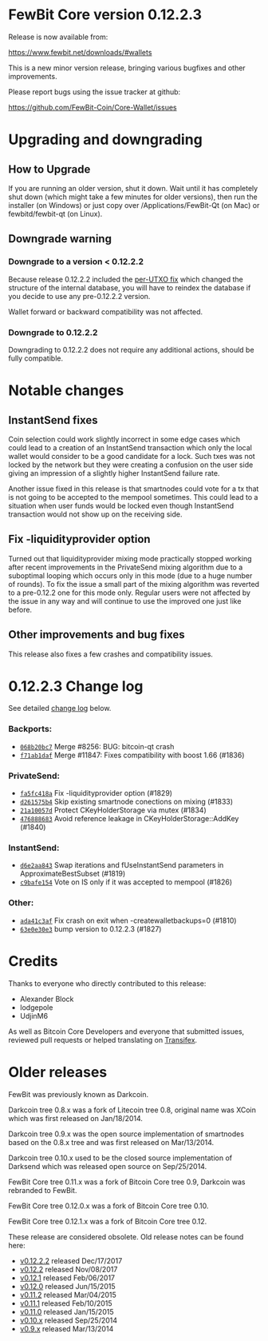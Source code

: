 # FewBit Core version 0.12.2.3

Release is now available from:

<https://www.fewbit.net/downloads/#wallets>

This is a new minor version release, bringing various bugfixes and other
improvements.

Please report bugs using the issue tracker at github:

<https://github.com/FewBit-Coin/Core-Wallet/issues>

# Upgrading and downgrading

## How to Upgrade

If you are running an older version, shut it down. Wait until it has completely
shut down (which might take a few minutes for older versions), then run the
installer (on Windows) or just copy over /Applications/FewBit-Qt (on Mac) or
fewbitd/fewbit-qt (on Linux).

## Downgrade warning

### Downgrade to a version < 0.12.2.2

Because release 0.12.2.2 included the [per-UTXO fix](release-notes/fewbit/release-notes-0.12.2.2.md#per-utxo-fix)
which changed the structure of the internal database, you will have to reindex
the database if you decide to use any pre-0.12.2.2 version.

Wallet forward or backward compatibility was not affected.

### Downgrade to 0.12.2.2

Downgrading to 0.12.2.2 does not require any additional actions, should be
fully compatible.

# Notable changes

## InstantSend fixes

Coin selection could work slightly incorrect in some edge cases which could
lead to a creation of an InstantSend transaction which only the local wallet
would consider to be a good candidate for a lock. Such txes was not locked by
the network but they were creating a confusion on the user side giving an
impression of a slightly higher InstantSend failure rate.

Another issue fixed in this release is that smartnodes could vote for a tx
that is not going to be accepted to the mempool sometimes. This could lead to
a situation when user funds would be locked even though InstantSend transaction
would not show up on the receiving side.

## Fix -liquidityprovider option

Turned out that liquidityprovider mixing mode practically stopped working after
recent improvements in the PrivateSend mixing algorithm due to a suboptimal
looping which occurs only in this mode (due to a huge number of rounds). To fix
the issue a small part of the mixing algorithm was reverted to a pre-0.12.2 one
for this mode only. Regular users were not affected by the issue in any way and
will continue to use the improved one just like before.

## Other improvements and bug fixes

This release also fixes a few crashes and compatibility issues.

# 0.12.2.3 Change log

See detailed [change log](https://github.com/FewBit-Coin/Core-Wallet/compare/v0.12.2.2...fewbit:v0.12.2.3) below.

### Backports:

-   [`068b20bc7`](https://github.com/FewBit-Coin/Core-Wallet/commit/068b20bc7) Merge #8256: BUG: bitcoin-qt crash
-   [`f71ab1daf`](https://github.com/FewBit-Coin/Core-Wallet/commit/f71ab1daf) Merge #11847: Fixes compatibility with boost 1.66 (#1836)

### PrivateSend:

-   [`fa5fc418a`](https://github.com/FewBit-Coin/Core-Wallet/commit/fa5fc418a) Fix -liquidityprovider option (#1829)
-   [`d261575b4`](https://github.com/FewBit-Coin/Core-Wallet/commit/d261575b4) Skip existing smartnode conections on mixing (#1833)
-   [`21a10057d`](https://github.com/FewBit-Coin/Core-Wallet/commit/21a10057d) Protect CKeyHolderStorage via mutex (#1834)
-   [`476888683`](https://github.com/FewBit-Coin/Core-Wallet/commit/476888683) Avoid reference leakage in CKeyHolderStorage::AddKey (#1840)

### InstantSend:

-   [`d6e2aa843`](https://github.com/FewBit-Coin/Core-Wallet/commit/d6e2aa843) Swap iterations and fUseInstantSend parameters in ApproximateBestSubset (#1819)
-   [`c9bafe154`](https://github.com/FewBit-Coin/Core-Wallet/commit/c9bafe154) Vote on IS only if it was accepted to mempool (#1826)

### Other:

-   [`ada41c3af`](https://github.com/FewBit-Coin/Core-Wallet/commit/ada41c3af) Fix crash on exit when -createwalletbackups=0 (#1810)
-   [`63e0e30e3`](https://github.com/FewBit-Coin/Core-Wallet/commit/63e0e30e3) bump version to 0.12.2.3 (#1827)

# Credits

Thanks to everyone who directly contributed to this release:

-   Alexander Block
-   lodgepole
-   UdjinM6

As well as Bitcoin Core Developers and everyone that submitted issues,
reviewed pull requests or helped translating on
[Transifex](https://www.transifex.com/projects/p/fewbit/).

# Older releases

FewBit was previously known as Darkcoin.

Darkcoin tree 0.8.x was a fork of Litecoin tree 0.8, original name was XCoin
which was first released on Jan/18/2014.

Darkcoin tree 0.9.x was the open source implementation of smartnodes based on
the 0.8.x tree and was first released on Mar/13/2014.

Darkcoin tree 0.10.x used to be the closed source implementation of Darksend
which was released open source on Sep/25/2014.

FewBit Core tree 0.11.x was a fork of Bitcoin Core tree 0.9,
Darkcoin was rebranded to FewBit.

FewBit Core tree 0.12.0.x was a fork of Bitcoin Core tree 0.10.

FewBit Core tree 0.12.1.x was a fork of Bitcoin Core tree 0.12.

These release are considered obsolete. Old release notes can be found here:

-   [v0.12.2.2](release-notes/fewbit/release-notes-0.12.2.2.md) released Dec/17/2017
-   [v0.12.2](release-notes/fewbit/release-notes-0.12.2.md) released Nov/08/2017
-   [v0.12.1](release-notes/fewbit/release-notes-0.12.1.md) released Feb/06/2017
-   [v0.12.0](release-notes/fewbit/release-notes-0.12.0.md) released Jun/15/2015
-   [v0.11.2](release-notes/fewbit/release-notes-0.11.2.md) released Mar/04/2015
-   [v0.11.1](release-notes/fewbit/release-notes-0.11.1.md) released Feb/10/2015
-   [v0.11.0](release-notes/fewbit/release-notes-0.11.0.md) released Jan/15/2015
-   [v0.10.x](release-notes/fewbit/release-notes-0.10.0.md) released Sep/25/2014
-   [v0.9.x](release-notes/fewbit/release-notes-0.9.0.md) released Mar/13/2014

